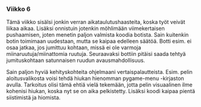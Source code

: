 ### Viikko 6

Tämä viikko sisälsi jonkin verran aikataulutushaasteita, koska työt veivät liikaa aikaa. Lisäksi onnistuin jotenkin möhlimään viimekertaisen pushaamisen, joten menetin paljon valmista koodia botista. Sain kuitenkin botin toimimaan uudestaan, mutta se kaipaa edelleen säätöä. Botti esim. ei osaa jatkaa, jos jumittuu kohtaan, missä ei ole varmoja miinaruutuja/miinattomia ruutuja. Seuraavaksi bottiin pitäisi saada tehtyä jumituskohtaan satunnaisen ruudun avausmahdollisuus. 

Sain paljon hyviä kehityskohteita ohjelmaani vertaispalautteista. Esim. pelin aloitusvalikosta voisi tehdä hiukan hienomman pygame-menu -kirjaston avulla. Tarkoitus olisi tämä ehtiä vielä tekemään, jotta pelin visuaalinen ilme kohenisi hiukan, koska nyt se on aika pelkistetty. Lisäksi koodi kaipaa pientä siistimistä ja hiomista.
